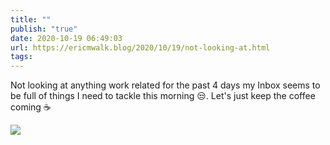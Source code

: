 ```yaml
---
title: ""
publish: "true"
date: 2020-10-19 06:49:03
url: https://ericmwalk.blog/2020/10/19/not-looking-at.html
tags: 
---
```


Not looking at anything work related for the past 4 days my Inbox seems to be full of things I need to tackle this morning 😒. Let's just keep the coffee coming ☕ 

![](https://ericmwalk.blog/uploads/2020/53715e1fde.jpg)